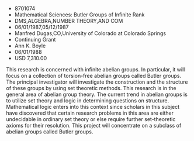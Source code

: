 
* 8701074
* Mathematical Sciences: Butler Groups of Infinite Rank
* DMS,ALGEBRA,NUMBER THEORY,AND COM
* 06/01/1987,05/12/1987
* Manfred Dugas,CO,University of Colorado at Colorado Springs
* Continuing Grant
* Ann K. Boyle
* 06/01/1988
* USD 7,310.00

This research is concerned with infinite abelian groups. In particular, it will
focus on a collection of torsion-free abelian groups called Butler groups. The
principal investigator will investigate the construction and the structure of
these groups by using set theoretic methods. This research is in the general
area of abelian group theory. The current trend in abelian groups is to utilize
set theory and logic in determining questions on structure. Mathematical logic
enters into this context since scholars in this subject have discovered that
certain research problems in this area are either undecidable in ordinary set
theory or else require further set-theoretic axioms for their resolution. This
project will concentrate on a subclass of abelian groups called Butler groups.
